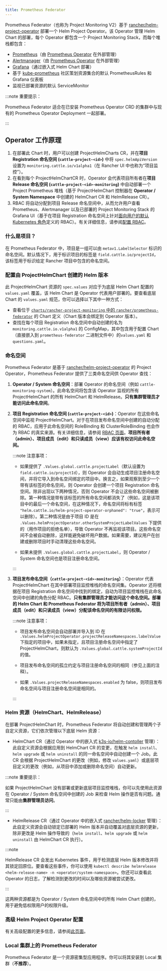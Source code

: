 ```yaml
---
title: Prometheus Federator
---
```


<head>
  <link rel="canonical" href="https://ranchermanager.docs.rancher.com/zh/reference-guides/prometheus-federator"/>
</head>

Prometheus Federator（也称为 Project Monitoring V2）基于 [rancher/helm-project-operator](https://github.com/rancher/helm-project-operator) 部署一个 Helm Project Operator。该 Operator 管理 Helm Chart 的部署，每个 Operator 都包含一个 Project Monitoring Stack，而每个堆栈都包含：

- [Prometheus](https://prometheus.io/)（由 [Prometheus Operator](https://github.com/prometheus-operator/prometheus-operator) 在外部管理）
- [Alertmanager](https://prometheus.io/docs/alerting/latest/alertmanager/)（由 [Prometheus Operator](https://github.com/prometheus-operator/prometheus-operator) 在外部管理）
- [Grafana](https://github.com/helm/charts/tree/master/stable/grafana)（通过嵌入式 Helm Chart 部署）
- 基于 [kube-prometheus](https://github.com/prometheus-operator/kube-prometheus/) 社区策划资源集合的默认 PrometheusRules 和 Grafana 仪表板
- 监视已部署资源的默认 ServiceMonitor

:::note 重要提示：

Prometheus Federator 适合在已安装 Prometheus Operator CRD 的集群中与现有的 Prometheus Operator Deployment 一起部署。

:::

## Operator 工作原理

1. 在部署此 Chart 时，用户可以创建 ProjectHelmCharts CR，并在**项目 Registration 命名空间 (`cattle-project-<id>`)** 中将 `spec.helmApiVersion` 设置为 `monitoring.cattle.io/v1alpha1`（在 Rancher UI 中也称为“项目监控”）。
2. 在看到每个 ProjectHelmChartCR 时，Operator 会代表项目所有者在**项目 Release 命名空间 (`cattle-project-<id>-monitoring`)** 中自动部署一个 Project Prometheus 堆栈（基于 ProjectHelmChart 控制器在 **Operator / System Namespace** 中创建的 HelmChart CR 和 HelmRelease CR）。
3. RBAC 将自动分配到项目 Release 命名空间中，从而允许用户查看 Prometheus、Alertmanager 以及已部署的 Project Monitoring Stack 的 Grafana UI（基于在项目 Registration 命名空间上针对[面向用户的默认 Kubernetes 角色](https://kubernetes.io/docs/reference/access-authn-authz/rbac/#user-facing-roles)定义的 RBAC）。有关详细信息，请参阅[配置 RBAC](rbac.md)。

### 什么是项目？

在 Prometheus Federator 中，项目是一组可以由 `metav1.LabelSelector` 标识的命名空间。默认情况下，用于标识项目的标签是 `field.cattle.io/projectId`，该标签用于标识给定 Rancher 项目中包含的命名空间。

### 配置由 ProjectHelmChart 创建的 Helm 版本

此 ProjectHelmChart 资源的 `spec.values` 对应于为底层 Helm Chart 配置的 `values.yaml` 覆盖，该 Helm Chart 是 Operator 代表用户部署的。要查看底层 Chart 的 `values.yaml` 规范，你可以选择以下其中一种方式：

- 查看位于 [`charts/rancher-project-monitoring` 中的 `rancher/prometheus-federator`](https://github.com/rancher/prometheus-federator/blob/main/charts/rancher-project-monitoring) 的 Chart 定义（Chart 版本会绑定到 Operator 版本）。
- 查找在每个项目 Registration 命名空间中自动创建的名为 `monitoring.cattle.io.v1alpha1` 的 ConfigMap，其中包含用于配置 Chart（直接嵌入到 `prometheus-federator` 二进制文件中）的`values.yaml` 和 `questions.yaml`。

### 命名空间

Prometheus Federator 是基于 [rancher/helm-project-operator](https://github.com/rancher/helm-project-operator) 的 Project Operator，Prometheus Federator 提供了三类命名空间供 Operator 查找：

1. **Operator / System 命名空间**：部署 Operator 的命名空间（例如 `cattle-monitoring-system`）。此命名空间将包含该 Operator 监视的所有 ProjectHelmChart 的所有 HelmChart 和 HelmRelease。**只有集群管理员才能访问此命名空间**。

2. **项目 Registration 命名空间 (`cattle-project-<id>`)**：Operator 在这些命名空间中监视 ProjectHelmChart。对于在项目发布命名空​​间中创建的自动分配的 RBAC，应用于此命名空间的 RoleBinding 和 ClusterRoleBinding 也会作为 RBAC 的真实来源。有关详细信息，请参阅 [RBAC 页面](rbac.md)。**项目所有者（admin）、项目成员（edit）和只读成员（view）应该有权访问此命名空间。**

   :::note 注意事项：

   - 如果提供了 `.Values.global.cattle.projectLabel`（默认设置为 `field.cattle.io/projectId`），则 Operator 会自动生成项目注册命名空间，并将它导入到命名空间绑定的项目中。换言之，如果观察到至少一个带有该标签的命名空间，则 Operator 会创建一个项目 Registration 命名空间。除非出现以下两种情况，否则 Operator 不会让这些命名空间被删除。第一种情况是带有该标签的所有命名空间都消失了（例如，这是该项目中的最后一个命名空间，在这种情况下，命名空间将标有标签 `"helm.cattle.io/helm-project-operator-orphaned": "true"`，表示可以删除）。第二种情况是由于项目 ID 是在 `.Values.helmProjectOperator.otherSystemProjectLabelValues` 下提供的（用作项目的拒绝名单），导致 Operator 不再监视该项目。这些命名空间不会被自动删除，这样能避免破坏用户数据。如果需要，建议用户在创建或删除项目时手动清理这些命名空间。

   - 如果未提供 `.Values.global.cattle.projectLabel`，则 Operator / System 命名空间也是项目注册命名空间。

   :::

3. **项目发布命名空​​间（`cattle-project-<id>-monitoring`）**：Operator 代表 ProjectHelmChart 在其中部署项目监控堆栈的命名空间集。Operator 还将根据在项目 Registration 命名空间中找到的绑定，自动为项目监控堆栈在此命名空间中创建的角色分配 RBAC。**只有集群管理员才能访问这个命名空间。部署的 Helm Chart 和 Prometheus Federator 将为项目所有者（admin）、项目成员（edit）和只读成员（view）分配该命名空间的有限访问权限。**

   :::note 注意事项：

   - 项目发布命名空间会自动部署并导入到 ID 在 `.Values.helmProjectOperator.projectReleaseNamespaces.labelValue` 下指定的项目中，如果未指定，且项目注册命名空间中指定了 ProjectHelmChart，则默认为 `.Values.global.cattle.systemProjectId` 的值。

   - 项目发布命名空​​间的孤立约定与项目注册命名空间的相同（参见上面的注释）。

   - 如果 `.Values.projectReleaseNamespaces.enabled` 为 false，则项目发布命名空​​间与项目注册命名空间是相同的。

   :::

### Helm 资源（HelmChart、HelmRelease）

在部署 ProjectHelmChart 时，Prometheus Federator 将自动创建和管理两个子自定义资源，它们依次管理以下底层 Helm 资源：

- HelmChart CR（通过 Operator 中的嵌入式 [k3s-io​​/helm-contoller](https://github.com/k3s-io/helm-controller) 管理）：此自定义资源会根据应用到 HelmChart CR 的变更，在触发 `helm install`、`helm upgrade` 或 `helm uninstall` 的同一命名空间中自动创建一个 Job。此 CR 会根据 ProjectHelmChart 的更改（例如，修改 `values.yaml`）或底层项目定义的更改（例如，从项目中添加或删除命名空间）自动更新。

:::note 重要提示：

如果 ProjectHelmChart 没有部署或更新底层项目监控堆栈，你可以先使用此资源在 Operator / System 命名空间中创建的 Job 来检查 Helm 操作是否有问题。通常只能由**集群管理员访问**。

:::

- HelmRelease CR（通过 Operator 中的嵌入式 [rancher/helm-locker](https://github.com/rancher/helm-locker) 管理）：此自定义资源会自动锁定已部署的 Helm 版本并自动覆盖对底层资源的更新，除非更改是 Helm 操作导致的（`helm install`、`helm upgrade` 或 `helm uninstall` 由 HelmChart CR 执行）。

:::note

HelmRelease CR 会发出 Kubernetes 事件，用于检测底层 Helm 版本修改并将其锁定回原位。要查看这些事件，你可以使用 `kubectl describe helmrelease <helm-release-name> -n <operator/system-namespace>`。你还可以查看此 Operator 的日志，了解检测到更改的时间以及哪些资源被尝试更改。

:::

这两种资源都是为 Operator / System 命名空间中的所有 Helm Chart 创建的，用于避免低权限用户的权限升级。

### 高级 Helm Project Operator 配置

有关高级配置的更多信息，请参阅[此页面](https://github.com/rancher/prometheus-federator/blob/main/charts/prometheus-federator/0.0.1/README.md#advanced-helm-project-operator-configuration)。

<!--
|Value|Configuration|
|---|---------------------------|
|`helmProjectOperator.valuesOverride`| Allows an Operator to override values that are set on each ProjectHelmChart deployment on an operator-level; user-provided options (specified on the `spec.values` of the ProjectHelmChart) are automatically overridden if operator-level values are provided. For an example, see how the default value overrides `federate.targets`. Note: When overriding list values like `federate.targets`, user-provided list values will **not** be concatenated. |
|`helmProjectOperator.projectReleaseNamespaces.labelValues`| The value of the Project that all Project Release Namespaces should be auto-imported into via label and annotation. Not recommended to be overridden on a Rancher setup. |
|`helmProjectOperator.otherSystemProjectLabelValues`| Other namespaces that the operator should treat as a system namespace that should not be monitored. By default, all namespaces that match `global.cattle.systemProjectId` will not be matched. `cattle-monitoring-system`, `cattle-dashboards`, and `kube-system` are explicitly marked as system namespaces as well, regardless of label or annotation. |
|`helmProjectOperator.releaseRoleBindings.aggregate`| Whether to automatically create RBAC resources in Project Release namespaces.
|`helmProjectOperator.releaseRoleBindings.clusterRoleRefs.<admin\|edit\|view>`| ClusterRoles to reference to discover subjects to create RoleBindings for in the Project Release Namespace for all corresponding Project Release Roles. See RBAC above for more information. |
|`helmProjectOperator.hardenedNamespaces.enabled`| Whether to automatically patch the default ServiceAccount with `automountServiceAccountToken: false` and create a default NetworkPolicy in all managed namespaces in the cluster; the default values ensure that the creation of the namespace does not break a CIS 1.16 hardened scan. |
|`helmProjectOperator.hardenedNamespaces.configuration`| The configuration to be supplied to the default ServiceAccount or auto-generated NetworkPolicy on managing a namespace. |
-->

### Local 集群上的 Prometheus Federator

Prometheus Federator 是一个资源密集型应用程序。你可以将其安装到 Local 集群（**不推荐**）。